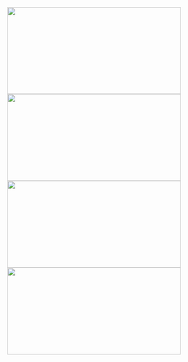 <img src="https://user-images.githubusercontent.com/115102799/205647871-81824a4e-550c-4aba-84c9-3ffff7746116.PNG" width="400" height="200">

<img src="https://user-images.githubusercontent.com/115102799/205648013-9cfa5b9b-c600-4566-a7b4-528c9b6e0e71.PNG" width="400" height="200">

<img src="https://user-images.githubusercontent.com/115102799/205648109-d2e15d5f-4d06-4326-9576-a36199534349.PNG" width="400" height="200">

<img src="https://user-images.githubusercontent.com/115102799/205648213-2414ddd9-81d7-4c42-a5fa-4a9d0ed0c80a.PNG" width="400" height="200">

